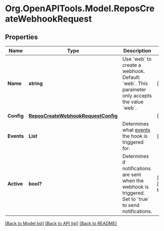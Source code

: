 # Org.OpenAPITools.Model.ReposCreateWebhookRequest

## Properties

Name | Type | Description | Notes
------------ | ------------- | ------------- | -------------
**Name** | **string** | Use &#x60;web&#x60; to create a webhook. Default: &#x60;web&#x60;. This parameter only accepts the value &#x60;web&#x60;. | [optional] 
**Config** | [**ReposCreateWebhookRequestConfig**](ReposCreateWebhookRequestConfig.md) |  | [optional] 
**Events** | **List<string>** | Determines what [events](https://docs.github.com/webhooks/event-payloads) the hook is triggered for. | [optional] 
**Active** | **bool?** | Determines if notifications are sent when the webhook is triggered. Set to &#x60;true&#x60; to send notifications. | [optional] [default to true]

[[Back to Model list]](../README.md#documentation-for-models) [[Back to API list]](../README.md#documentation-for-api-endpoints) [[Back to README]](../README.md)

